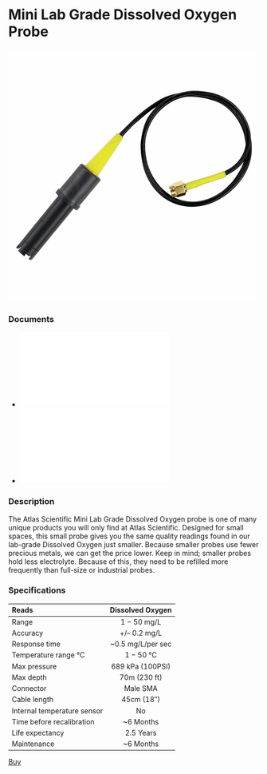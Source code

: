 # Mini Lab Grade Dissolved Oxygen Probe

![](./Mini-dissolved-oxygen-probe-01.jpg)

### Documents
* ![ Mini Lab Grade Dissolved Oxygen Probe Datasheet](./Mini_DO_probe.pdf)
* ![ How to properly cut your probe cable](./how-to-properly-cut-probe-cables.pdf)

### Description

The Atlas Scientific Mini Lab Grade Dissolved Oxygen probe is one of many unique products you will only find at Atlas Scientific. Designed for small spaces, this small probe gives you the same quality readings found in our lab-grade Dissolved Oxygen just smaller.  Because smaller probes use fewer precious metals, we can get the price lower. Keep in mind; smaller probes hold less electrolyte. Because of this, they need to be refilled more frequently than full-size or industrial probes.

### Specifications


| Reads                       | Dissolved Oxygen  |
|:--------------------------- |:-----------------:|
| Range                       |    1 − 50 mg/L    |
| Accuracy                    |   +/– 0.2 mg/L    |
| Response time               | ~0.5 mg/L/per sec |
| Temperature range °C        |     1 − 50 °C     |
| Max pressure                | 689 kPa (100PSI)  |
| Max depth                   |   70m (230 ft)    |
| Connector                   |     Male SMA      |
| Cable length                |    45cm (18″)     |
| Internal temperature sensor |        No         |
| Time before recalibration   |     ~6 Months     |
| Life expectancy             |     2.5 Years     |
| Maintenance                 |     ~6 Months     |

[Buy](https://atlas-scientific.com/probes/mini-d-o-probe/)
